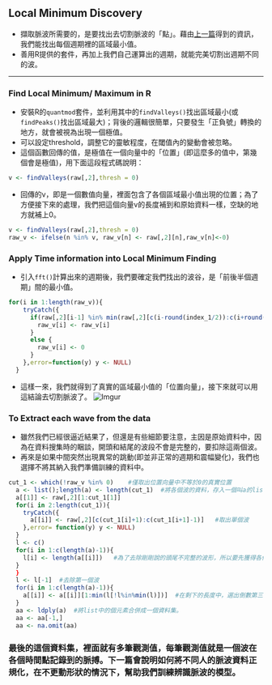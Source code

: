 ## Local Minimum Discovery
 - 擷取脈波所需要的，是要找出去切割脈波的「點」。藉由[上一篇](https://github.com/chenhsishen/Pulse-Wave-Analysis/blob/master/Fast%20Fourier%20Transform.md)得到的資訊，我們能找出每個週期裡的區域最小值。
 - 善用R提供的套件，再加上我們自己運算出的週期，就能完美切割出週期不同的波。

---

### Find Local Minimum/ Maximum in R
 - 安裝R的```quantmod```套件，並利用其中的```findValleys()```找出區域最小(或```findPeaks()```找出區域最大)；背後的邏輯很簡單，只要發生「正負號」轉換的地方，就會被視為出現一個極值。
 - 可以設定threshold，調整它的靈敏程度，在閾值內的變動會被忽略。
 - 這個函數回傳的值，是極值在一個向量中的「位置」(即這麼多的值中，第幾個會是極值)，用下面這段程式碼說明：
```R
v <- findValleys(raw[,2],thresh = 0)
```
 - 回傳的v，即是一個數值向量，裡面包含了各個區域最小值出現的位置；為了方便接下來的處理，我們把這個向量v的長度補到和原始資料一樣，空缺的地方就補上0。
```R
v <- findValleys(raw[,2],thresh = 0)
raw_v <- ifelse(n %in% v, raw_v[n] <- raw[,2][n],raw_v[n]<-0) 
```

### Apply Time information into Local Minimum Finding
 - 引入```fft()```計算出來的週期後，我們要確定我們找出的波谷，是「前後半個週期」間的最小值。
```R
for(i in 1:length(raw_v)){
    tryCatch({
      if(raw[,2][i-1] %in% min(raw[,2][c(i-round(index_1/2)):c(i+round(index_1/2))])){  #是否符合前後半個週期的最小，有個話就保留，沒有就補0
        raw_v[i] <- raw_v[i]
      }
      else {
        raw_v[i] <- 0
      }
    },error=function(y) y <- NULL)
  } 
```
 - 這樣一來，我們就得到了真實的區域最小值的「位置向量」，接下來就可以用這結論去切割脈波了。
 ![Imgur](http://i.imgur.com/cbEpPIN.png)
 
### To Extract each wave from the data
 - 雖然我們已經很逼近結果了，但還是有些細節要注意，主因是原始資料中，因為在資料搜集時的睏談，開頭和結尾的波段不會是完整的，要扣除這兩個波。
 - 再來是如果中間突然出現異常的跳動(即並非正常的週期和震幅變化)，我們也選擇不將其納入我們準備訓練的資料中。
```R
cut_1 <- which(!raw_v %in% 0)    #僅取出位置向量中不等於0的真實位置
  a <- list();length(a) <- length(cut_1)  #將各個波的資料，存入一個叫a的list
  a[[1]] <- raw[,2][1:cut_1[1]]
  for(i in 2:length(cut_1)){
    tryCatch({
      a[[i]] <- raw[,2][c(cut_1[i]+1):c(cut_1[i+1]-1)]   #取出單個波
    },error= function(y) y <- NULL)
  }
  l <- c()      
  for(i in 1:c(length(a)-1)){
    l[i] <- length(a[[i]])   #為了去除剛剛說的頭尾不完整的波形，所以要先獲得各個波的長度
  }
  }
  l <- l[-1]  #去除第一個波
  for(i in 1:c(length(a)-1)){
    a[[i]] <- a[[i]][1:min(l[!l%in%min(l)])]  #在剩下的長度中，選出倒數第三小的，作為這些波統一的長度。
  }
  aa <- ldply(a)  #將list中的個元素合併成一個資料集。
  aa <- aa[-1,]
  aa <- na.omit(aa)
```
### 最後的這個資料集，裡面就有多筆觀測值，每筆觀測值就是一個波在各個時間點記錄到的脈搏。下一篇會說明如何將不同人的脈波資料正規化，在不更動形狀的情況下，幫助我們訓練辨識脈波的模型。
